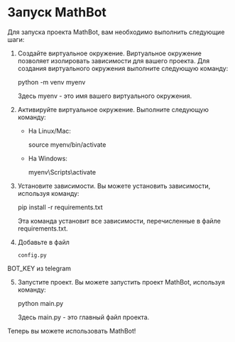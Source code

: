 # Запуск MathBot

Для запуска проекта MathBot, вам необходимо выполнить следующие шаги:

1. Создайте виртуальное окружение. Виртуальное окружение позволяет изолировать зависимости для вашего проекта. Для создания виртуального окружения выполните следующую команду:

   
   python -m venv myenv
   

   Здесь myenv - это имя вашего виртуального окружения.

2. Активируйте виртуальное окружение. Выполните следующую команду:

   - На Linux/Mac:

     
     source myenv/bin/activate
     

   - На Windows:

     
     myenv\Scripts\activate
     

3. Установите зависимости. Вы можете установить зависимости, используя команду:

   
   pip install -r requirements.txt
   

   Эта команда установит все зависимости, перечисленные в файле requirements.txt.

4. Добавьте в файл 

   ```config.py```
    
  BOT_KEY из telegram
  

5. Запустите проект. Вы можете запустить проект MathBot, используя команду:

   
   python main.py
   

   Здесь main.py - это главный файл проекта.

Теперь вы можете использовать MathBot!
